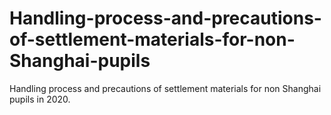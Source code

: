 # Handling-process-and-precautions-of-settlement-materials-for-non-Shanghai-pupils
Handling process and precautions of settlement materials for non Shanghai pupils in 2020.
